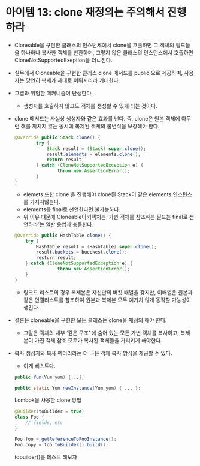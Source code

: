 # 아이템 13: clone 재정의는 주의해서 진행하라

- Cloneable을 구현한 클래스의 인스턴세에서 clone을 호출하면 그 객체의 필드들을 하나하나 복사한 객체를 반환하며, 그렇지 않은 클래스의 인스턴스에서 호출하면 CloneNotSupportedExeption을 더ㄴ진다.
- 실무에서 Cloneable을 구현한 클래스 clone 메서드를 public 으로 제공하며, 사용자는 당연히 복제가 제대로 이뤄지리라 기대한다.
- 그결과 위험한 메커니즘이 탄생한다,
    - 생성자를 호출하지 않고도 객체를 생성할 수 있게 되는 것이다.

- clone 메서드는 사실상 생성자와 같은 효과를 낸다. 즉, clone은 원본 객체에 아무런 해를 끼치지 않는 동시에 복제된 객체의 불변식을 보장해야 한다.
    
    ```java
    @Override public Stack clone() {
    		try {
    			Stack result = (Stack) super.clone();
    			result.elements = elements.clone();
    			return result;
    		} catch (CloneNotSupportedException e) {
    				throw new AssertionError();
    		}
    }
    ```
    
    - elemets 또한 clone 을 진행해야 clone된 Stack이 같은 elements 인스턴스를 가지지않는다.
    - elements를 final로 선언한다면 불가능하다.
    - 위 이유 떄문에 Cloneable아키텍처는 ‘가변 객체를 참조하는 필드는 final로 선언하라’는 일반 용법과 충돌한다.
    
    ```java
    @Override public HashTable clone() {
    	try {
    		HashTable result = (HashTable) super.clone();
    		result.buckets = bueckest.clone();
    		resturn result;
     	} catch (CloneNotSupportedException e) {
    				throw new AssertionError();
    	}
    }
    ```
    
    - 링크드 리스트의 경우 복제본은 자신만의 버킷 배열을 갖지만, 이배열은 원본과 같은 연결리스트를 참조하여 원본과 복제본 모두 예기치 않게 동작할 가능성이 생긴다.

- 결론은 cloneable을 구현한 모든 클래스는 clone을 재정의 해야 한다.
    - 그말은 객체의 내부 ‘깊은 구조’ 에 숨어 있는 모든 가변 객체를 복사하고, 복제본이 가진 객체 참조 모두가 복사된 객체들을 가리키게 해야한다.
- 복사 생성자와 복사 펙터리라는 더 나은 객체 복사 방식을 제공할 수 있다.
    - 이게 베스트다.
    
    ```java
    public Yum(Yum yum) {...};
    
    public static Yum newInstance(Yum yum) { ... };
    ```
    
    Lombok을 사용한 clone 방법
    
    ```java
    @Builder(toBuilder = true)
    class Foo {
        // fields, etc
    }
    
    Foo foo = getReferenceToFooInstance();
    Foo copy = foo.toBuilder().build();
    ```
    
    tobuilder()를 테스트 해보자